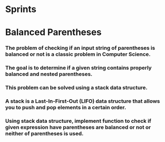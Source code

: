 # Sprints

# Balanced Parentheses

### The problem of checking if an input string of parentheses is balanced or not is a classic problem in Computer Science. 
### The goal is to determine if a given string contains properly balanced and nested parentheses. 
### This problem can be solved using a stack data structure. 
### A stack is a Last-In-First-Out (LIFO) data structure that allows you to push and pop elements in a certain order.

### Using stack data structure, implement function to check if given expression have parentheses are balanced or not or neither of parentheses is used.